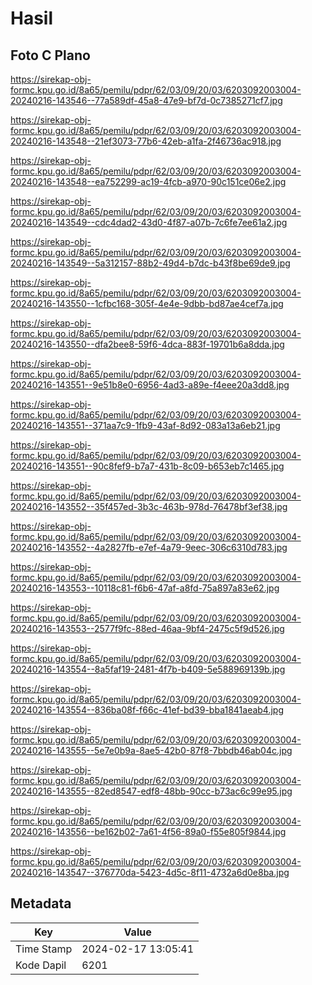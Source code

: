 # Hasil

## Foto C Plano

https://sirekap-obj-formc.kpu.go.id/8a65/pemilu/pdpr/62/03/09/20/03/6203092003004-20240216-143546--77a589df-45a8-47e9-bf7d-0c7385271cf7.jpg

https://sirekap-obj-formc.kpu.go.id/8a65/pemilu/pdpr/62/03/09/20/03/6203092003004-20240216-143548--21ef3073-77b6-42eb-a1fa-2f46736ac918.jpg

https://sirekap-obj-formc.kpu.go.id/8a65/pemilu/pdpr/62/03/09/20/03/6203092003004-20240216-143548--ea752299-ac19-4fcb-a970-90c151ce06e2.jpg

https://sirekap-obj-formc.kpu.go.id/8a65/pemilu/pdpr/62/03/09/20/03/6203092003004-20240216-143549--cdc4dad2-43d0-4f87-a07b-7c6fe7ee61a2.jpg

https://sirekap-obj-formc.kpu.go.id/8a65/pemilu/pdpr/62/03/09/20/03/6203092003004-20240216-143549--5a312157-88b2-49d4-b7dc-b43f8be69de9.jpg

https://sirekap-obj-formc.kpu.go.id/8a65/pemilu/pdpr/62/03/09/20/03/6203092003004-20240216-143550--1cfbc168-305f-4e4e-9dbb-bd87ae4cef7a.jpg

https://sirekap-obj-formc.kpu.go.id/8a65/pemilu/pdpr/62/03/09/20/03/6203092003004-20240216-143550--dfa2bee8-59f6-4dca-883f-19701b6a8dda.jpg

https://sirekap-obj-formc.kpu.go.id/8a65/pemilu/pdpr/62/03/09/20/03/6203092003004-20240216-143551--9e51b8e0-6956-4ad3-a89e-f4eee20a3dd8.jpg

https://sirekap-obj-formc.kpu.go.id/8a65/pemilu/pdpr/62/03/09/20/03/6203092003004-20240216-143551--371aa7c9-1fb9-43af-8d92-083a13a6eb21.jpg

https://sirekap-obj-formc.kpu.go.id/8a65/pemilu/pdpr/62/03/09/20/03/6203092003004-20240216-143551--90c8fef9-b7a7-431b-8c09-b653eb7c1465.jpg

https://sirekap-obj-formc.kpu.go.id/8a65/pemilu/pdpr/62/03/09/20/03/6203092003004-20240216-143552--35f457ed-3b3c-463b-978d-76478bf3ef38.jpg

https://sirekap-obj-formc.kpu.go.id/8a65/pemilu/pdpr/62/03/09/20/03/6203092003004-20240216-143552--4a2827fb-e7ef-4a79-9eec-306c6310d783.jpg

https://sirekap-obj-formc.kpu.go.id/8a65/pemilu/pdpr/62/03/09/20/03/6203092003004-20240216-143553--10118c81-f6b6-47af-a8fd-75a897a83e62.jpg

https://sirekap-obj-formc.kpu.go.id/8a65/pemilu/pdpr/62/03/09/20/03/6203092003004-20240216-143553--2577f9fc-88ed-46aa-9bf4-2475c5f9d526.jpg

https://sirekap-obj-formc.kpu.go.id/8a65/pemilu/pdpr/62/03/09/20/03/6203092003004-20240216-143554--8a5faf19-2481-4f7b-b409-5e588969139b.jpg

https://sirekap-obj-formc.kpu.go.id/8a65/pemilu/pdpr/62/03/09/20/03/6203092003004-20240216-143554--836ba08f-f66c-41ef-bd39-bba1841aeab4.jpg

https://sirekap-obj-formc.kpu.go.id/8a65/pemilu/pdpr/62/03/09/20/03/6203092003004-20240216-143555--5e7e0b9a-8ae5-42b0-87f8-7bbdb46ab04c.jpg

https://sirekap-obj-formc.kpu.go.id/8a65/pemilu/pdpr/62/03/09/20/03/6203092003004-20240216-143555--82ed8547-edf8-48bb-90cc-b73ac6c99e95.jpg

https://sirekap-obj-formc.kpu.go.id/8a65/pemilu/pdpr/62/03/09/20/03/6203092003004-20240216-143556--be162b02-7a61-4f56-89a0-f55e805f9844.jpg

https://sirekap-obj-formc.kpu.go.id/8a65/pemilu/pdpr/62/03/09/20/03/6203092003004-20240216-143547--376770da-5423-4d5c-8f11-4732a6d0e8ba.jpg


## Metadata

| Key        | Value               |
| ---------- | ------------------- |
| Time Stamp | 2024-02-17 13:05:41 |
| Kode Dapil | 6201                |



